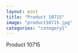 ```yaml
---
layout: post
title: "Product 10715"
image: "product10715.jpg"
categories: "category1"
---
```

Product 10715

